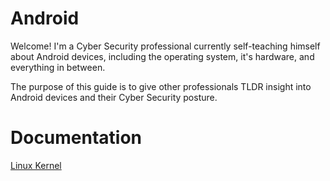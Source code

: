 # Android 
Welcome! I'm a Cyber Security professional currently self-teaching himself about Android devices, including the operating system, it's hardware, and everything in between.

The purpose of this guide is to give other professionals TLDR insight into Android devices and their Cyber Security posture.


# Documentation
[Linux Kernel](/architecture/Linux-Kernel.md)<br>